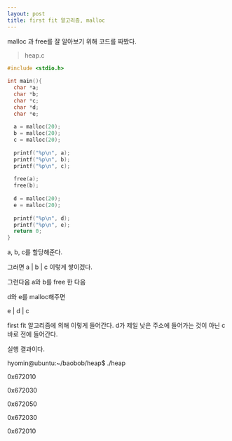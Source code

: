```yaml
---
layout: post
title: first fit 알고리즘, malloc
---
```


malloc 과 free를 잘 알아보기 위해 코드를 짜봤다.

>heap.c

  
```c
#include <stdio.h>
  
int main(){
  char *a;
  char *b;
  char *c;
  char *d;
  char *e;
  
  a = malloc(20);
  b = malloc(20);
  c = malloc(20);
  
  printf("%p\n", a);
  printf("%p\n", b);
  printf("%p\n", c);
  
  free(a);
  free(b);
  
  d = malloc(20);
  e = malloc(20);
  
  printf("%p\n", d);
  printf("%p\n", e);
  return 0;
}
```
  

a, b, c를 할당해준다.

  

그러면 a | b | c 이렇게 쌓이겠다.

  

그런다음 a와 b를 free 한 다음

  

d와 e를 malloc해주면

  

e | d | c

  

first fit 알고리즘에 의해 이렇게 들어간다. d가 제일 낮은 주소에 들어가는 것이 아닌 c 바로 전에 들어간다.

  

실행 결과이다.

  

hyomin@ubuntu:~/baobob/heap$ ./heap

0x672010

0x672030

0x672050

0x672030

0x672010
